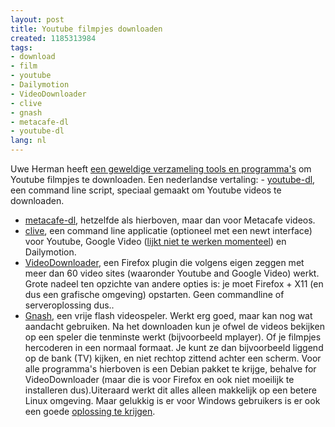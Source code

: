 ```yaml
---
layout: post
title: Youtube filmpjes downloaden
created: 1185313984
tags:
- download
- film
- youtube
- Dailymotion
- VideoDownloader
- clive
- gnash
- metacafe-dl
- youtube-dl
lang: nl
---
```

Uwe Herman heeft [een geweldige verzameling tools en programma's](http://www.hermann-uwe.de/blog/download-videos-from-youtube-google-video-and-others-using-linux) om Youtube filmpjes te downloaden. Een nederlandse vertaling: - [youtube-dl](http://www.arrakis.es/~rggi3/youtube-dl/), een command line script, speciaal gemaakt om Youtube videos te downloaden.
- [metacafe-dl](http://www.arrakis.es/~rggi3/metacafe-dl/), hetzelfde als hierboven, maar dan voor Metacafe videos.
- [clive](http://home.gna.org/clive/), een command line applicatie (optioneel met een newt interface) voor Youtube, Google Video ([lijkt niet te werken momenteel](http://bugs.debian.org/cgi-bin/bugreport.cgi?bug=430433)) en Dailymotion.
- [VideoDownloader](https://addons.mozilla.org/en-US/firefox/addon/2390), een Firefox plugin die volgens eigen zeggen met meer dan 60 video sites (waaronder Youtube and Google Video) werkt. Grote nadeel ten opzichte van andere opties is: je moet Firefox + X11 (en dus een grafische omgeving) opstarten. Geen commandline of serveroplossing dus..
- [Gnash](http://www.gnu.org/software/gnash/), een vrije flash videospeler. Werkt erg goed, maar kan nog wat aandacht gebruiken.
Na het downloaden kun je ofwel de videos bekijken op een speler die tenminste werkt (bijvoorbeeld mplayer). Of je filmpjes hercoderen in een normaal formaat. Je kunt ze dan bijvoorbeeld liggend op de bank (TV) kijken, en niet rechtop zittend achter een scherm. Voor alle programma's hierboven is een Debian pakket te krijge, behalve for VideoDownloader (maar die is voor Firefox en ook niet moeilijk te installeren dus).Uiteraard werkt dit alles alleen makkelijk op een betere Linux omgeving. Maar gelukkig is er voor Windows gebruikers is er ook een goede [oplossing te krijgen](http://www.ubuntu.com/).
